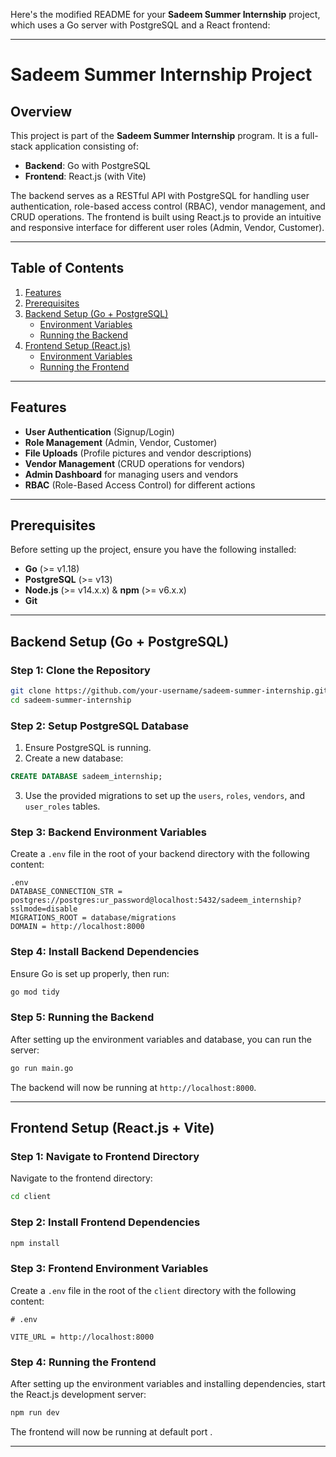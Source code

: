 Here's the modified README for your **Sadeem Summer Internship** project, which uses a Go server with PostgreSQL and a React frontend:

---

# Sadeem Summer Internship Project

## Overview

This project is part of the **Sadeem Summer Internship** program. It is a full-stack application consisting of:

- **Backend**: Go with PostgreSQL
- **Frontend**: React.js (with Vite)

The backend serves as a RESTful API with PostgreSQL for handling user authentication, role-based access control (RBAC), vendor management, and CRUD operations. The frontend is built using React.js to provide an intuitive and responsive interface for different user roles (Admin, Vendor, Customer).

---

## Table of Contents

1. [Features](#features)
2. [Prerequisites](#prerequisites)
3. [Backend Setup (Go + PostgreSQL)](#backend-setup-go--postgresql)
    - [Environment Variables](#backend-env-file)
    - [Running the Backend](#running-the-backend)
4. [Frontend Setup (React.js)](#frontend-setup-reactjs)
    - [Environment Variables](#frontend-env-file)
    - [Running the Frontend](#running-the-frontend)

---

## Features

- **User Authentication** (Signup/Login)
- **Role Management** (Admin, Vendor, Customer)
- **File Uploads** (Profile pictures and vendor descriptions)
- **Vendor Management** (CRUD operations for vendors)
- **Admin Dashboard** for managing users and vendors
- **RBAC** (Role-Based Access Control) for different actions

---

## Prerequisites

Before setting up the project, ensure you have the following installed:

- **Go** (>= v1.18)
- **PostgreSQL** (>= v13)
- **Node.js** (>= v14.x.x) & **npm** (>= v6.x.x)
- **Git**

---

## Backend Setup (Go + PostgreSQL)

### Step 1: Clone the Repository

```bash
git clone https://github.com/your-username/sadeem-summer-internship.git
cd sadeem-summer-internship
```

### Step 2: Setup PostgreSQL Database

1. Ensure PostgreSQL is running.
2. Create a new database:

```sql
CREATE DATABASE sadeem_internship;
```

3. Use the provided migrations to set up the `users`, `roles`, `vendors`, and `user_roles` tables.

### Step 3: Backend Environment Variables

Create a `.env` file in the root of your backend directory with the following content:

```dotenv
.env
DATABASE_CONNECTION_STR = postgres://postgres:ur_password@localhost:5432/sadeem_internship?sslmode=disable
MIGRATIONS_ROOT = database/migrations
DOMAIN = http://localhost:8000

```

### Step 4: Install Backend Dependencies

Ensure Go is set up properly, then run:

```bash
go mod tidy
```

### Step 5: Running the Backend

After setting up the environment variables and database, you can run the server:

```bash
go run main.go
```

The backend will now be running at `http://localhost:8000`.

---

## Frontend Setup (React.js + Vite)

### Step 1: Navigate to Frontend Directory

Navigate to the frontend directory:

```bash
cd client
```

### Step 2: Install Frontend Dependencies

```bash
npm install
```

### Step 3: Frontend Environment Variables

Create a `.env` file in the root of the `client` directory with the following content:

```dotenv
# .env

VITE_URL = http://localhost:8000
```

### Step 4: Running the Frontend

After setting up the environment variables and installing dependencies, start the React.js development server:

```bash
npm run dev
```

The frontend will now be running at default port .

---



